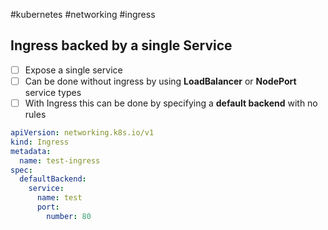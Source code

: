 #kubernetes #networking #ingress 
## Ingress backed by a single Service
- [ ] Expose a single service
- [ ] Can be done without ingress by using **LoadBalancer** or **NodePort** service types 
- [ ] With Ingress this can be done by specifying a **default backend** with no rules

```yaml
apiVersion: networking.k8s.io/v1
kind: Ingress
metadata:
  name: test-ingress
spec:
  defaultBackend:
    service:
      name: test
      port:
        number: 80
```